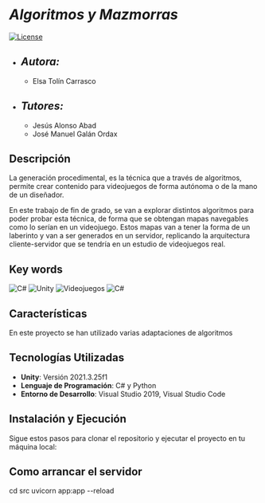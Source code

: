 # ***Algoritmos y Mazmorras***
[![License](https://img.shields.io/badge/License-Apache_2.0-blue.svg)](https://opensource.org/licenses/Apache-2.0)


+ ## ***Autora:***
    + Elsa Tolín Carrasco
+ ## ***Tutores:***
    + Jesús Alonso Abad
    + José Manuel Galán Ordax

## Descripción
La generación procedimental, es la técnica que a través de algoritmos, permite crear contenido para videojuegos de forma autónoma o de la mano de un diseñador. 

En este trabajo de fin de grado, se van a explorar distintos algoritmos para poder probar esta técnica, de forma que se obtengan mapas navegables como lo serían en un videojuego. Estos mapas van a tener la forma de un laberinto y van a ser generados en un servidor, replicando la arquitectura cliente-servidor que se tendría en un estudio de videojuegos real.
## Key words

![C#](https://img.shields.io/badge/C_sharp-87F5F5?style=for-the-badge&logo=c&logoColor=black&labelColor=D8D8D8)
![Unity](https://img.shields.io/badge/Unity-87F5F5?style=for-the-badge&logo=unity&logoColor=black&labelColor=D8D8D8)
![Videojuegos](https://img.shields.io/badge/Videojuegos-87F5F5?style=for-the-badge&logo=unity&logoColor=black&labelColor=D8D8D8)
![C#](https://img.shields.io/badge/python-87F5F5?style=for-the-badge&logo=P&logoColor=black&labelColor=D8D8D8)


## Características

En este proyecto se han utilizado varias adaptaciones de algoritmos 

## Tecnologías Utilizadas

- **Unity**: Versión 2021.3.25f1
- **Lenguaje de Programación**: C# y Python
- **Entorno de Desarrollo**: Visual Studio 2019, Visual Studio Code

## Instalación y Ejecución

Sigue estos pasos para clonar el repositorio y ejecutar el proyecto en tu máquina local:

## Como arrancar el servidor

cd src
uvicorn app:app --reload

